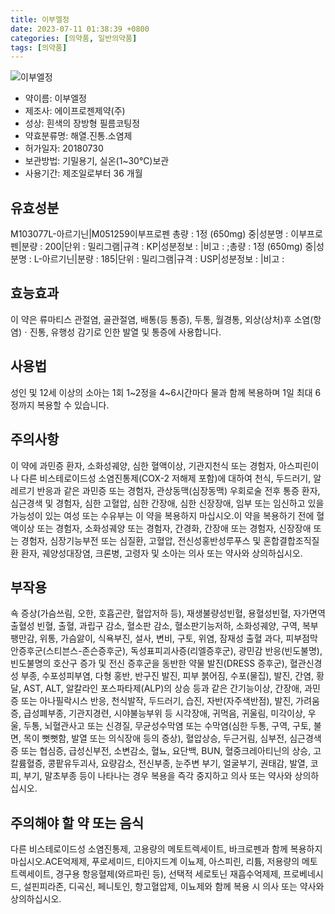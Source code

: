 ```yaml
---
title: 이부엘정
date: 2023-07-11 01:38:39 +0800
categories: [의약품, 일반의약품]
tags: [의약품]
---
```

![이부엘정](https://nedrug.mfds.go.kr/pbp/cmn/itemImageDownload/154055956537400011)

- 약이름: 이부엘정
- 제조사: 에이프로젠제약(주)
- 성상: 흰색의 장방형 필름코팅정
- 약효분류명: 해열.진통.소염제
- 허가일자: 20180730
- 보관방법: 기밀용기, 실온(1~30℃)보관
- 사용기간: 제조일로부터 36 개월
## 유효성분
M103077L-아르기닌|M051259이부프로펜
총량 : 1정 (650mg) 중|성분명 : 이부프로펜|분량 : 200|단위 : 밀리그램|규격 : KP|성분정보 : |비고 : ;총량 : 1정 (650mg) 중|성분명 : L-아르기닌|분량 : 185|단위 : 밀리그램|규격 : USP|성분정보 : |비고 :
## 효능효과
이 약은 류마티스 관절염, 골관절염, 배통(등 통증), 두통, 월경통, 외상(상처)후 소염(항염)ㆍ진통, 유행성 감기로 인한 발열 및 통증에 사용합니다.
## 사용법
성인 및 12세 이상의 소아는 1회 1~2정을 4~6시간마다 물과 함께 복용하며 1일 최대 6정까지 복용할 수 있습니다.
## 주의사항
이 약에 과민증 환자, 소화성궤양, 심한 혈액이상, 기관지천식 또는 경험자, 아스피린이나 다른 비스테로이드성 소염진통제(COX-2 저해제 포함)에 대하여 천식, 두드러기, 알레르기 반응과 같은 과민증 또는 경험자, 관상동맥(심장동맥) 우회로술 전후 통증 환자, 심근경색 및 경험자, 심한 고혈압, 심한 간장애, 심한 신장장애, 임부 또는 임신하고 있을 가능성이 있는 여성 또는 수유부는 이 약을 복용하지 마십시오.이 약을 복용하기 전에 혈액이상 또는 경험자, 소화성궤양 또는 경험자, 간경화, 간장애 또는 경험자, 신장장애 또는 경험자, 심장기능부전 또는 심질환, 고혈압, 전신성홍반성루푸스 및 혼합결합조직질환 환자, 궤양성대장염, 크론병, 고령자 및 소아는 의사 또는 약사와 상의하십시오.
## 부작용
쇽 증상(가슴쓰림, 오한, 호흡곤란, 혈압저하 등), 재생불량성빈혈, 용혈성빈혈, 자가면역 출혈성 빈혈, 출혈, 과립구 감소, 혈소판 감소, 혈소판기능저하, 소화성궤양, 구역, 복부팽만감, 위통, 가슴앓이, 식욕부진, 설사, 변비, 구토, 위염, 잠재성 출혈 과다, 피부점막안증후군(스티븐스-존슨증후군), 독성표피괴사증(리엘증후군), 광민감 반응(빈도불명), 빈도불명의 호산구 증가 및 전신 증후군을 동반한 약물 발진(DRESS 증후군), 혈관신경성 부종, 수포성피부염, 다형 홍반, 반구진 발진, 피부 붉어짐, 수포(물집), 발진, 간염, 황달, AST, ALT, 알칼라인 포스파타제(ALP)의 상승 등과 같은 간기능이상, 간장애, 과민증 또는 아나필락시스 반응, 천식발작, 두드러기, 습진, 자반(자주색반점), 발진, 가려움증, 급성폐부종, 기관지경련, 시야불능부위 등 시각장애, 귀먹음, 귀울림, 미각이상, 우울, 두통, 뇌혈관사고 또는 신경질, 무균성수막염 또는 수막염(심한 두통, 구역, 구토, 불면, 목이 뻣뻣함, 발열 또는 의식장애 등의 증상), 혈압상승, 두근거림, 심부전, 심근경색증 또는 협심증, 급성신부전, 소변감소, 혈뇨, 요단백, BUN, 혈중크레아티닌의 상승, 고칼륨혈증, 콩팥유두괴사, 요량감소, 전신부종, 눈주변 부기, 얼굴부기, 권태감, 발열, 코피, 부기, 말초부종 등이 나타나는 경우 복용을 즉각 중지하고 의사 또는 약사와 상의하십시오.
## 주의해야 할 약 또는 음식
다른 비스테로이드성 소염진통제, 고용량의 메토트렉세이트, 바크로펜과 함께 복용하지 마십시오.ACE억제제, 푸로세미드, 티아지드계 이뇨제, 아스피린, 리튬, 저용량의 메토트렉세이트, 경구용 항응혈제(와르파린 등), 선택적 세로토닌 재흡수억제제, 프로베네시드, 설핀피라존, 디곡신, 페니토인, 항고혈압제, 이뇨제와 함께 복용 시 의사 또는 약사와 상의하십시오.

